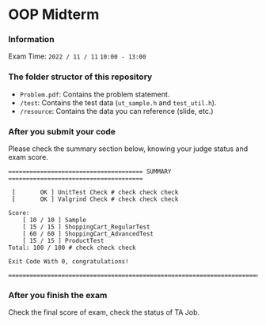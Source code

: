 # OOP Midterm

### Information

Exam Time: `2022 / 11 / 11` `10:00 - 13:00`



### The folder structor of this repository

- `Problem.pdf`: Contains the problem statement.
- `/test`: Contains the test data (`ut_sample.h` and `test_util.h`).
- `/resource`: Contains the data you can reference (slide, etc.)



### After you submit your code

Please check the summary section below, knowing your judge status and exam score.

```shell
====================================== SUMMARY ======================================

 [       OK ] UnitTest Check # check check check 
 [       OK ] Valgrind Check # check check check

Score: 
    [ 10 / 10 ] Sample
    [ 15 / 15 ] ShoppingCart_RegularTest
    [ 60 / 60 ] ShoppingCart_AdvancedTest
    [ 15 / 15 ] ProductTest
Total: 100 / 100 # check check check

Exit Code With 0, congratulations!

=====================================================================================
```



### After you finish the exam

Check the final score of exam, check the status of TA Job.

